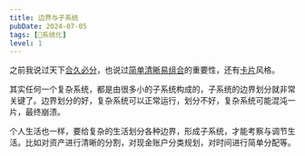 ```yaml
---
title: 边界与子系统
pubDate: 2024-07-05
tags: [🌊系统化]
level: 1
---
```


之前我说过天下[合久必分](/xyy/20240630e)，也说过[简单清晰易组合](/xyy/20240703a)的重要性，还有[卡片](/xyy/20240625)风格。

其实任何一个复杂系统，都是由很多小的子系统构成的，子系统的边界划分就非常关键了。边界划分的好，复杂系统可以正常运行，划分不好，复杂系统可能混沌一片，最终崩溃。

个人生活也一样，要给复杂的生活划分各种边界，形成子系统，才能考察与调节生活。比如对资产进行清晰的分割，对现金账户分类规划，对时间进行简单分配等。
